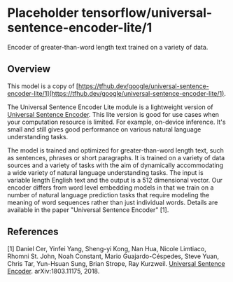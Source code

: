# Placeholder tensorflow/universal-sentence-encoder-lite/1
Encoder of greater-than-word length text trained on a variety of data.

<!-- module-type: text-embedding -->
<!-- task: text-embedding -->
<!-- network-architecture: dan -->
<!-- language: en -->

## Overview

This model is a copy of [https://tfhub.dev/google/universal-sentence-encoder-lite/1](https://tfhub.dev/google/universal-sentence-encoder-lite/1).

The Universal Sentence Encoder Lite module is a lightweight version of
[Universal Sentence Encoder](https://tfhub.dev/google/universal-sentence-encoder/1).
This lite version is good for use cases when your computation resource is
limited. For example, on-device inference. It's small and still gives good
performance on various natural language understanding tasks.

The model is trained and optimized for greater-than-word length text, such as
sentences, phrases or short paragraphs. It is trained on a variety of data
sources and a variety of tasks with the aim of dynamically accommodating a wide
variety of natural language understanding tasks. The input is variable length
English text and the output is a 512 dimensional vector. Our encoder differs
from word level embedding models in that we train on a number of natural
language prediction tasks that require modeling the meaning of word sequences
rather than just individual words. Details are available in the paper "Universal
Sentence Encoder" [1].

## References

[1] Daniel Cer, Yinfei Yang, Sheng-yi Kong, Nan Hua, Nicole Limtiaco,
Rhomni St. John, Noah Constant, Mario Guajardo-Céspedes, Steve Yuan, Chris Tar,
Yun-Hsuan Sung, Brian Strope, Ray Kurzweil. [Universal Sentence Encoder](https://arxiv.org/abs/1803.11175).
arXiv:1803.11175, 2018.
